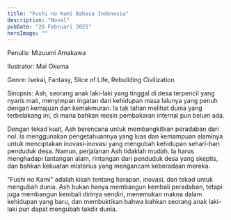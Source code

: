 ```yaml
---
title: "Fushi no Kami Bahasa Indonesia"
description: "Novel"
pubDate: "26 Februari 2025"
heroImage: ""
---
```


Penulis: Mizuumi Amakawa

Ilustrator: Mai Okuma

Genre: Isekai, Fantasy, Slice of Life, Rebuilding Civilization

Sinopsis: Ash, seorang anak laki-laki yang tinggal di desa terpencil yang nyaris mati, menyimpan ingatan dari kehidupan masa lalunya yang penuh dengan kemajuan dan kemakmuran. Ia tak tahan melihat dunia yang terbelakang ini, di mana bahkan mesin pembakaran internal pun belum ada.

Dengan tekad kuat, Ash berencana untuk membangkitkan peradaban dari nol. Ia menggunakan pengetahuannya yang luas dan kemampuan alaminya untuk menciptakan inovasi-inovasi yang mengubah kehidupan sehari-hari penduduk desa. Namun, perjalanan Ash tidaklah mudah. Ia harus menghadapi tantangan alam, rintangan dari penduduk desa yang skeptis, dan bahkan kekuatan misterius yang mengancam keberadaan mereka.

"Fushi no Kami" adalah kisah tentang harapan, inovasi, dan tekad untuk mengubah dunia. Ash bukan hanya membangun kembali peradaban, tetapi juga membangun kembali dirinya sendiri, menemukan makna dalam kehidupan yang baru, dan membuktikan bahwa bahkan seorang anak laki-laki pun dapat mengubah takdir dunia.
